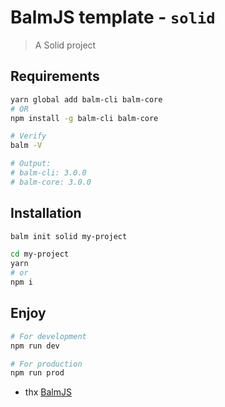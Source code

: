 # BalmJS template - `solid`

> A Solid project

## Requirements

```sh
yarn global add balm-cli balm-core
# OR
npm install -g balm-cli balm-core
```

```sh
# Verify
balm -V

# Output:
# balm-cli: 3.0.0
# balm-core: 3.0.0
```

## Installation

```sh
balm init solid my-project

cd my-project
yarn
# or
npm i
```

## Enjoy

```sh
# For development
npm run dev

# For production
npm run prod
```

- thx [BalmJS](https://github.com/balmjs/balm)
